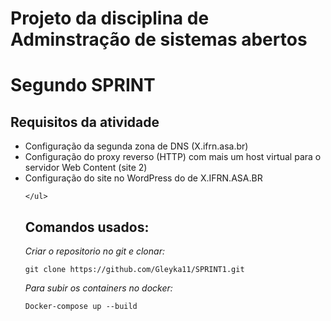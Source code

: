 <!DOCTYPE html>
<html lang="en">
<head>
    <meta charset="UTF-8">
    <meta name="viewport" content="width=device-width, initial-scale=1.0">
    <h1> Projeto da disciplina de Adminstração de sistemas abertos </h1>
    
</head>
<body>
    <h1> Segundo SPRINT </h1>
    <h2>Requisitos da atividade</h2>
    <ul>
        <li>Configuração da segunda zona de DNS (X.ifrn.asa.br)</li>
        <li>Configuração do proxy reverso (HTTP) com mais um host virtual para o servidor Web Content (site 2)</li>
        <li>Configuração do site no WordPress do de X.IFRN.ASA.BR</li>
        
    </ul>
</body>
</html>

<h2><b>Comandos usados:</b></h2>

<i>Criar o repositorio no git e clonar:</i>

    git clone https://github.com/Gleyka11/SPRINT1.git

<i>Para subir os containers no docker:</i>

    Docker-compose up --build